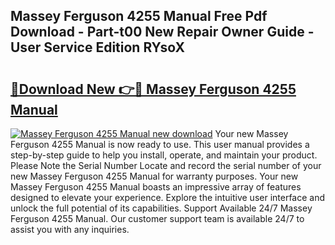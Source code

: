 ## Massey Ferguson 4255 Manual Free Pdf Download - Part-t00 New Repair Owner Guide - User Service Edition RYsoX

# <h2><a href="http://bc90324.oget.top/?id=Massey+Ferguson+4255+Manual">🔗Download New 👉🔴 Massey Ferguson 4255 Manual</a></h2>

[![Massey Ferguson 4255 Manual new download](https://i.imgur.com/5g1atiW.png)](http://bc90324.oget.top/?id=Massey+Ferguson+4255+Manual)
Your new Massey Ferguson 4255 Manual is now ready to use. This user manual provides a step-by-step guide to help you install, operate, and maintain your product. Please Note the Serial Number Locate and record the serial number of your new Massey Ferguson 4255 Manual for warranty purposes. Your new Massey Ferguson 4255 Manual boasts an impressive array of features designed to elevate your experience. Explore the intuitive user interface and unlock the full potential of its capabilities. Support Available 24/7 Massey Ferguson 4255 Manual. Our customer support team is available 24/7 to assist you with any inquiries.
